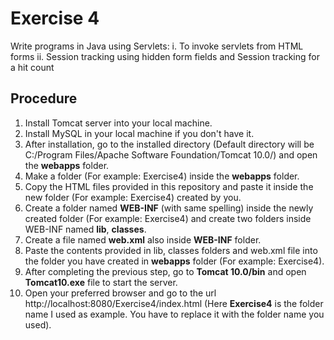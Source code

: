 # Exercise 4

Write programs in Java using Servlets:
i. To invoke servlets from HTML forms
ii. Session tracking using hidden form fields and Session tracking for a hit count

## Procedure

1. Install Tomcat server into your local machine.
2. Install MySQL in your local machine if you don't have it.
3. After installation, go to the installed directory (Default directory will be C:/Program Files/Apache Software Foundation/Tomcat 10.0/) and open the <strong>webapps</strong> folder.
4. Make a folder (For example: Exercise4) inside the <strong>webapps</strong> folder.
5. Copy the HTML files provided in this repository and paste it inside the new folder (For example: Exercise4) created by you.
6. Create a folder named <strong>WEB-INF</strong> (with same spelling) inside the newly created folder (For example: Exercise4) and create two folders inside WEB-INF named <strong>lib</strong>, <strong>classes</strong>.
7. Create a file named <strong>web.xml</strong> also inside <strong>WEB-INF</strong> folder.
8. Paste the contents provided in lib, classes folders and web.xml file into the folder you have created in <strong>webapps</strong> folder (For example: Exercise4).
9. After completing the previous step, go to <strong>Tomcat 10.0/bin</strong> and open <strong>Tomcat10.exe</strong> file to start the server.
10. Open your preferred browser and go to the url http://localhost:8080/Exercise4/index.html (Here <strong>Exercise4</strong> is the folder name I used as example. You have to replace it with the folder name you used).
